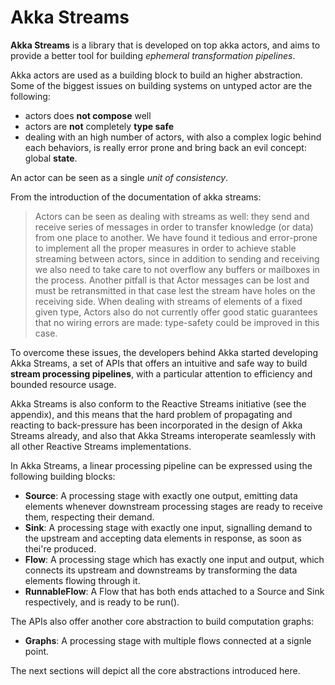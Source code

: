 # Akka Streams

**Akka Streams** is a library that is developed on top akka actors, and aims to provide a better tool for building *ephemeral transformation pipelines*.

Akka actors are used as a building block to build an higher abstraction. Some of the biggest issues on building systems on untyped actor are the following:
- actors does **not compose** well
- actors are **not** completely **type safe**
- dealing with an high number of actors, with also a complex logic behind each behaviors, is really error prone and bring back an evil concept: global **state**.

An actor can be seen as a single *unit of consistency*.

From the introduction of the documentation of akka streams:

> Actors can be seen as dealing with streams as well: they send and receive series of messages in order to transfer knowledge (or data) from one place to another. We have found it tedious and error-prone to implement all the proper measures in order to achieve stable streaming between actors, since in addition to sending and receiving we also need to take care to not overflow any buffers or mailboxes in the process. Another pitfall is that Actor messages can be lost and must be retransmitted in that case lest the stream have holes on the receiving side. When dealing with streams of elements of a fixed given type, Actors also do not currently offer good static guarantees that no wiring errors are made: type-safety could be improved in this case.

To overcome these issues, the developers behind Akka started developing Akka Streams, a set of APIs that offers an intuitive and safe way to build **stream processing pipelines**, with a particular attention to efficiency and bounded resource usage.

Akka Streams is also conform to the Reactive Streams initiative (see the appendix), and this means that the hard problem of propagating and reacting to back-pressure has been incorporated in the design of Akka Streams already,  and also that Akka Streams interoperate seamlessly with all other Reactive Streams implementations.

In Akka Streams, a linear processing pipeline can be expressed using the following building blocks:
- **Source**: A processing stage with exactly one output, emitting data elements whenever downstream processing stages are ready to receive them, respecting their demand.
- **Sink**: A processing stage with exactly one input, signalling demand to the upstream and accepting data elements in response, as soon as thei're produced.
- **Flow**: A processing stage which has exactly one input and output, which connects its upstream and downstreams by transforming the data elements flowing through it.
- **RunnableFlow**: A Flow that has both ends attached to a Source and Sink respectively, and is ready to be run().

The APIs also offer another core abstraction to build computation graphs:
- **Graphs**: A processing stage with multiple flows connected at a signle point.

The next sections will depict all the core abstractions introduced here.

